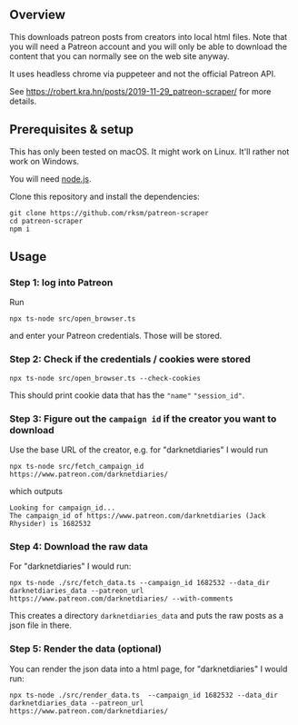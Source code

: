 ## Overview

This downloads patreon posts from creators into local html files. Note that you will need a Patreon account and you will only be able to download the content that you can normally see on the web site anyway.

It uses headless chrome via puppeteer and not the official Patreon API.

See https://robert.kra.hn/posts/2019-11-29_patreon-scraper/ for more details.


## Prerequisites & setup

This has only been tested on macOS. It might work on Linux. It'll rather not work on Windows.

You will need [node.js](https://nodejs.org/en/).

Clone this repository and install the dependencies:

```shell
git clone https://github.com/rksm/patreon-scraper
cd patreon-scraper
npm i
```


## Usage

### Step 1: log into Patreon

Run

```shell
npx ts-node src/open_browser.ts
```

and enter your Patreon credentials. Those will be stored.

### Step 2: Check if the credentials / cookies were stored

```shell
npx ts-node src/open_browser.ts --check-cookies
```

This should print cookie data that has the `"name"` `"session_id"`.

### Step 3: Figure out the `campaign id` if the creator you want to download 

Use the base URL of the creator, e.g. for "darknetdiaries" I would run
```shell
npx ts-node src/fetch_campaign_id https://www.patreon.com/darknetdiaries/
```

which outputs

```
Looking for campaign_id...
The campaign_id of https://www.patreon.com/darknetdiaries (Jack Rhysider) is 1682532
```

### Step 4: Download the raw data

For "darknetdiaries" I would run:

```shell
npx ts-node ./src/fetch_data.ts --campaign_id 1682532 --data_dir darknetdiaries_data --patreon_url https://www.patreon.com/darknetdiaries/ --with-comments
```

This creates a directory `darknetdiaries_data` and puts the raw posts as a json file in there.


### Step 5: Render the data (optional)

You can render the json data into a html page, for "darknetdiaries" I would run:

```shell
npx ts-node ./src/render_data.ts  --campaign_id 1682532 --data_dir darknetdiaries_data --patreon_url https://www.patreon.com/darknetdiaries/
```

